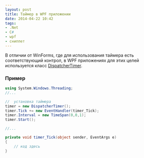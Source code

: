 ```yaml
---
layout: post
title: Таймер в WPF приложении
date: 2014-04-22 10:42
tags:
- .Net
- C#
- wpf
- сниппет
---
```


В отличии от WinForms, где для использования таймера есть соответствующий контрол, в WPF приложениях для этих целей используется класс [DispatcherTimer](http://msdn.microsoft.com/en-gb/library/system.windows.threading.dispatchertimer).

### Пример

```csharp
using System.Windows.Threading;
//...

//  установка таймера
timer = new DispatcherTimer();
timer.Tick += new EventHandler(timer_Tick);
timer.Interval = new TimeSpan(0,0,1);
timer.Start();

//...

private void timer_Tick(object sender, EventArgs e)
{
    // код здесь
}

```
